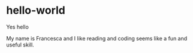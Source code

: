 # hello-world

Yes hello

My name is Francesca and I like reading and coding seems like a fun and useful skill.
